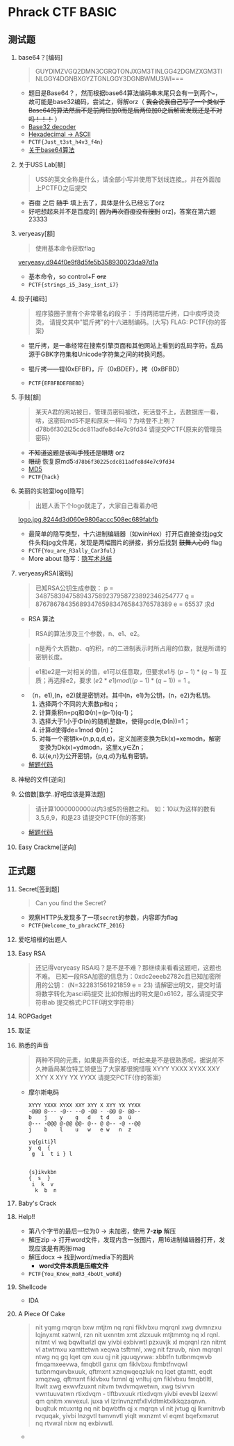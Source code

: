 # Phrack CTF BASIC

## 测试题
1. base64？[编码]

    > GUYDIMZVGQ2DMN3CGRQTONJXGM3TINLGG42DGMZXGM3TINLGGY4DGNBXGYZTGNLGGY3DGNBWMU3WI===

    - 题目是Base64？，然而根据base64算法编码串末尾只会有一到两个`=`，故可能是base32编码，尝试之，得解orz（ ~~我会说我自己写了一个类似于Base64的算法然后不是前两位加0而是后两位加0之后解密发现还是不对吗！！！~~ ）
    - [Base32 decoder][6bdb3a2e]
    - [Hexadecimal -> ASCII][c6610975]
    - `PCTF{Just_t3st_h4v3_f4n}`
    - [关于base64算法][e7a2fac9]


2. 关于USS Lab[额]

    > USS的英文全称是什么，请全部小写并使用下划线连接_，并在外面加上PCTF{}之后提交

    - ~~百度~~ 之后 ~~随手~~ 填上去了，具体是什么已经忘了orz
    - 好吧想起来并不是百度的[ ~~因为再次百度没有搜到~~ orz]，答案在第六题23333

3. veryeasy[额]

    > 使用基本命令获取flag

    [veryeasy.d944f0e9f8d5fe5b358930023da97d1a](https://ctf.phrack.top/upload/veryeasy.d944f0e9f8d5fe5b358930023da97d1a)

    - 基本命令，so control+F ~~orz~~
    - `PCTF{strings_i5_3asy_isnt_i7}`

4. 段子[编码]

    > 程序猿圈子里有个非常著名的段子：
    > 手持两把锟斤拷，口中疾呼烫烫烫。
    > 请提交其中"锟斤拷"的十六进制编码。(大写)
    > FLAG: PCTF{你的答案}

    - 锟斤拷，是一串经常在搜索引擎页面和其他网站上看到的乱码字符。乱码源于GBK字符集和Unicode字符集之间的转换问题。

    - 锟斤拷——锟(0xEFBF)，斤（0xBDEF），拷（0xBFBD）
    - `PCTF{EFBFBDEFBEBD}`

5. 手贱[额]

    >某天A君的网站被日，管理员密码被改，死活登不上，去数据库一看，啥，这密码md5不是和原来一样吗？为啥登不上咧？
    > d78b6f302l25cdc811adfe8d4e7c9fd34
    > 请提交PCTF{原来的管理员密码}

    - ~~不知道这题是该叫手残还是眼瞎~~ orz
    - ~~眼动~~ 恢复原md5:`d78b6f30225cdc811adfe8d4e7c9fd34`
    - [MD5](http://www.cmd5.com/)
    - `PCTF{hack}`

6. 美丽的实验室logo[隐写]

    > 出题人丢下个logo就走了，大家自己看着办吧

    [logo.jpg.8244d3d060e9806accc508ec689fabfb](https://ctf.phrack.top/upload/logo.jpg.8244d3d060e9806accc508ec689fabfb)

    - 最简单的隐写类型，十六进制编辑器（如winHex）打开后直接查找jpg文件头和jpg文件尾，发现是两幅图片的拼接，拆分后找到 ~~鼓舞人心的~~ flag
    - `PCTF{You_are_R3ally_Car3ful}`
    - More about 隐写：[隐写术总结][8aba9e34]

7. veryeasyRSA[密码]

    > 已知RSA公钥生成参数：
    > p = 3487583947589437589237958723892346254777 q = 8767867843568934765983476584376578389
    > e = 65537
    > 求d

    - RSA 算法

    > RSA的算法涉及三个参数，n、e1、e2。

    > n是两个大质数p、q的积，n的二进制表示时所占用的位数，就是所谓的密钥长度。

    > e1和e2是一对相关的值，e1可以任意取，但要求e1与 $(p-1)*(q-1)$ 互质；再选择e2，要求 $(e2*e1)mod((p-1)*(q-1))=1$ 。

    - （n，e1),(n，e2)就是密钥对。其中(n，e1)为公钥，(n，e2)为私钥。
        1. 选择两个不同的大素数p和q；
        2. 计算乘积n=pq和Φ(n)=(p-1)(q-1)；
        3. 选择大于1小于Φ(n)的随机整数e，使得gcd(e,Φ(n))=1；
        4. 计算d使得de=1mod Φ(n)；
        5. 对每一个密钥k=(n,p,q,d,e)，定义加密变换为Ek(x)=xemodn，解密变换为Dk(x)=ydmodn，这里x,y∈Zn；
        6. 以{e,n}为公开密钥，{p,q,d}为私有密钥。
    - [解题代码](./Solution/VeryEasyRSA.py)

8. 神秘的文件[逆向]

9. 公倍数[数学..好吧应该是算法题]
    > 请计算1000000000以内3或5的倍数之和。
    > 如：10以为这样的数有3,5,6,9，和是23
    > 请提交PCTF{你的答案}

    - [解题代码](./Solution/CommonMultiple.py)

10. Easy Crackme[逆向]


## 正式题

11. Secret[签到题]
    > Can you find the Secret?

    - 观察HTTP头发现多了一项`secret`的参数，内容即为flag
    - `PCTF{Welcome_to_phrackCTF_2016}`

12. 爱吃培根的出题人

13. Easy RSA
    > 还记得veryeasy RSA吗？是不是不难？那继续来看看这题吧，这题也不难。
    > 已知一段RSA加密的信息为：0xdc2eeeb2782c且已知加密所用的公钥：
    > (N=322831561921859 e = 23)
    > 请解密出明文，提交时请将数字转化为ascii码提交
    > 比如你解出的明文是0x6162，那么请提交字符串ab
    > 提交格式:PCTF{明文字符串}


14. ROPGadget

15. 取证

16. 熟悉的声音
    > 两种不同的元素，如果是声音的话，听起来是不是很熟悉呢，据说前不久神盾局某位特工领便当了大家都很惋惜哦
    > XYYY YXXX XYXX XXY XYY X XYY YX YYXX
    > 请提交PCTF{你的答案}

    - 摩尔斯电码
        ```
        XYYY YXXX XYXX XXY XYY X XYY YX YYXX
        -@@@ @--- -@-- --@ -@@ - -@@ @- @@--
        b    j    y    g   d   t d   a  ü
        @--- -@@@ @-@@ @@- @-- @ @-- -@ --@@
        j    b    l    u   w   e w   n  z
        ```

        ```
        yq{giti}l
        y  q  {
         g  i  t i } l


        {s}ikvkbn
        {  s  }
         i  k  v
          k  b  n

        ```

17. Baby's Crack

18. Help!!
    - 第八个字节的最后一位为0 -> 未加密，使用 **7-zip** 解压
    - 解压zip -> 打开word文件，发现内含一张图片，用16进制编辑器打开，发现应该是有两张imag
    - 解压docx -> 找到word/media下的图片
        - **word文件本质是压缩文件**
    - `PCTF{You_Know_moR3_4boUt_woRd}`

19. Shellcode
    - IDA

20. A Piece Of Cake
    > nit yqmg mqrqn bxw mtjtm nq rqni fiklvbxu mqrqnl xwg dvmnzxu lqjnyxmt xatwnl, rzn nit uxnntm xmt zlzxuuk mtjtmmtg nq xl rqnl. nitmt vl wq bqwltwlzl qw yivbi exbivwtl pzxuvjk xl mqrqnl rzn nitmt vl atwtmxu xamttetwn xeqwa tsftmnl, xwg nit fzruvb, nixn mqrqnl ntwg nq gq lqet qm xuu qj nit jquuqyvwa: xbbtfn tutbnmqwvb fmqamxeevwa, fmqbtll gxnx qm fiklvbxu ftmbtfnvqwl tutbnmqwvbxuuk, qftmxnt xznqwqeqzluk nq lqet gtamtt, eqdt xmqzwg, qftmxnt fiklvbxu fxmnl qj vnltuj qm fiklvbxu fmqbtlltl, ltwlt xwg exwvfzuxnt nitvm twdvmqwetwn, xwg tsivrvn vwntuuvatwn rtixdvqm - tlftbvxuuk rtixdvqm yivbi evevbl izexwl qm qnitm xwvexul. juxa vl lzrlnvnzntfxllvldtmktxlkkqzaqnvn. buqltuk mtuxntg nq nit bqwbtfn qj x mqrqn vl nit jvtug qj lkwnitnvb rvquqak, yivbi lnzgvtl twnvnvtl yiqlt wxnzmt vl eqmt bqefxmxrut nq rtvwal nixw nq exbivwtl.

    -

  [6bdb3a2e]: http://tomeko.net/online_tools/base32.php?lang=en "Base32 decoder"
  [c6610975]: http://tomeko.net/online_tools/hex_to_ascii.php?lang=en "Hexadecimal to ASCII converter"
  [8aba9e34]: http://drops.wooyun.org/tips/4862 "隐写术总结"
  [e7a2fac9]: http://base64.xpcha.com/ "Base64编码/解码"
